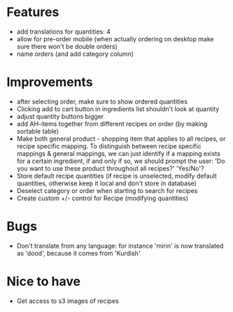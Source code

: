 # Features

- add translations for quantities: 4
- allow for pre-order mobile (when actually ordering on desktop make sure there won't be double orders)
- name orders (and add category column)

# Improvements

- after selecting order, make sure to show ordered quantities
- Clicking add to cart button in ingredients list shouldn't look at quantity
- adjust quantity buttons bigger
- add AH-items together from different recipes on order (by making sortable table)
- Make both general product - shopping item that applies to all recipes, or recipe specific mapping. To distinguish between recipe specific mappings & general mappings, we can just identify if a mapping exists for a certain ingredient, if and only if so, we should prompt the user: 'Do you want to use these product throughout all recipes?' 'Yes/No'?
- Store default recipe quantities (if recipe is unselected, modify default quantities, otherwise keep it local and don't store in database)
- Deselect category or order when starting to search for recipes
- Create custom +/- control for Recipe (modifying quantities)

# Bugs

- Don't translate from any language: for instance 'mirin' is now translated as 'dood', because it comes from 'Kurdish'

# Nice to have

- Get access to s3 images of recipes
